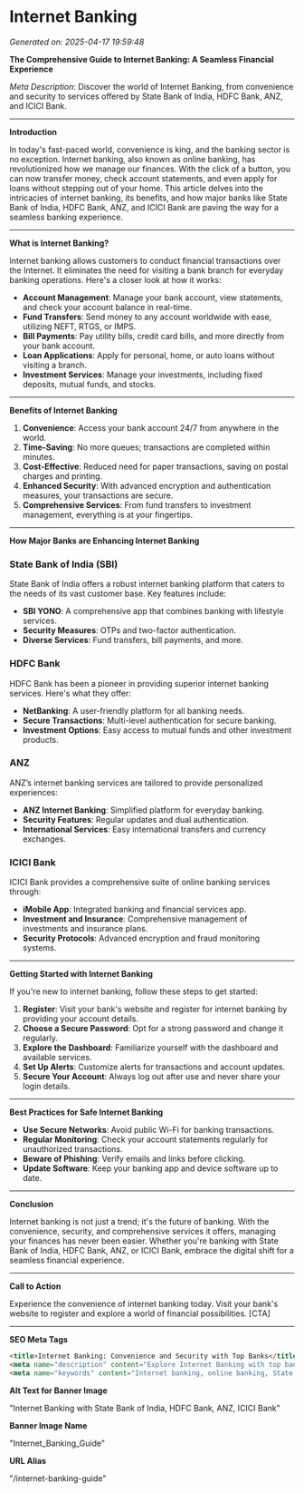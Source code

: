 # Internet Banking

*Generated on: 2025-04-17 19:59:48*

**The Comprehensive Guide to Internet Banking: A Seamless Financial Experience**

*Meta Description*: Discover the world of Internet Banking, from convenience and security to services offered by State Bank of India, HDFC Bank, ANZ, and ICICI Bank.

---

**Introduction**

In today's fast-paced world, convenience is king, and the banking sector is no exception. Internet banking, also known as online banking, has revolutionized how we manage our finances. With the click of a button, you can now transfer money, check account statements, and even apply for loans without stepping out of your home. This article delves into the intricacies of internet banking, its benefits, and how major banks like State Bank of India, HDFC Bank, ANZ, and ICICI Bank are paving the way for a seamless banking experience.

---

**What is Internet Banking?**

Internet banking allows customers to conduct financial transactions over the Internet. It eliminates the need for visiting a bank branch for everyday banking operations. Here's a closer look at how it works:

- **Account Management**: Manage your bank account, view statements, and check your account balance in real-time.
- **Fund Transfers**: Send money to any account worldwide with ease, utilizing NEFT, RTGS, or IMPS.
- **Bill Payments**: Pay utility bills, credit card bills, and more directly from your bank account.
- **Loan Applications**: Apply for personal, home, or auto loans without visiting a branch.
- **Investment Services**: Manage your investments, including fixed deposits, mutual funds, and stocks.

---

**Benefits of Internet Banking**

1. **Convenience**: Access your bank account 24/7 from anywhere in the world.
2. **Time-Saving**: No more queues; transactions are completed within minutes.
3. **Cost-Effective**: Reduced need for paper transactions, saving on postal charges and printing.
4. **Enhanced Security**: With advanced encryption and authentication measures, your transactions are secure.
5. **Comprehensive Services**: From fund transfers to investment management, everything is at your fingertips.

---

**How Major Banks are Enhancing Internet Banking**

### State Bank of India (SBI)

State Bank of India offers a robust internet banking platform that caters to the needs of its vast customer base. Key features include:

- **SBI YONO**: A comprehensive app that combines banking with lifestyle services.
- **Security Measures**: OTPs and two-factor authentication.
- **Diverse Services**: Fund transfers, bill payments, and more.

### HDFC Bank

HDFC Bank has been a pioneer in providing superior internet banking services. Here's what they offer:

- **NetBanking**: A user-friendly platform for all banking needs.
- **Secure Transactions**: Multi-level authentication for secure banking.
- **Investment Options**: Easy access to mutual funds and other investment products.

### ANZ

ANZ’s internet banking services are tailored to provide personalized experiences:

- **ANZ Internet Banking**: Simplified platform for everyday banking.
- **Security Features**: Regular updates and dual authentication.
- **International Services**: Easy international transfers and currency exchanges.

### ICICI Bank

ICICI Bank provides a comprehensive suite of online banking services through:

- **iMobile App**: Integrated banking and financial services app.
- **Investment and Insurance**: Comprehensive management of investments and insurance plans.
- **Security Protocols**: Advanced encryption and fraud monitoring systems.

---

**Getting Started with Internet Banking**

If you're new to internet banking, follow these steps to get started:

1. **Register**: Visit your bank's website and register for internet banking by providing your account details.
2. **Choose a Secure Password**: Opt for a strong password and change it regularly.
3. **Explore the Dashboard**: Familiarize yourself with the dashboard and available services.
4. **Set Up Alerts**: Customize alerts for transactions and account updates.
5. **Secure Your Account**: Always log out after use and never share your login details.

---

**Best Practices for Safe Internet Banking**

- **Use Secure Networks**: Avoid public Wi-Fi for banking transactions.
- **Regular Monitoring**: Check your account statements regularly for unauthorized transactions.
- **Beware of Phishing**: Verify emails and links before clicking.
- **Update Software**: Keep your banking app and device software up to date.

---

**Conclusion**

Internet banking is not just a trend; it's the future of banking. With the convenience, security, and comprehensive services it offers, managing your finances has never been easier. Whether you're banking with State Bank of India, HDFC Bank, ANZ, or ICICI Bank, embrace the digital shift for a seamless financial experience.

---

**Call to Action**

Experience the convenience of internet banking today. Visit your bank's website to register and explore a world of financial possibilities. [CTA]

---

**SEO Meta Tags**

```html
<title>Internet Banking: Convenience and Security with Top Banks</title>
<meta name="description" content="Explore Internet Banking with top banks like State Bank of India, HDFC Bank, ANZ, and ICICI Bank. Discover its benefits, features, and security measures."/>
<meta name="keywords" content="Internet banking, online banking, State Bank of India, HDFC Bank, ANZ, ICICI Bank, secure transactions, fund transfers, account management"/>
```

**Alt Text for Banner Image**

"Internet Banking with State Bank of India, HDFC Bank, ANZ, ICICI Bank"

**Banner Image Name**

"Internet_Banking_Guide"

**URL Alias**

"/internet-banking-guide"

